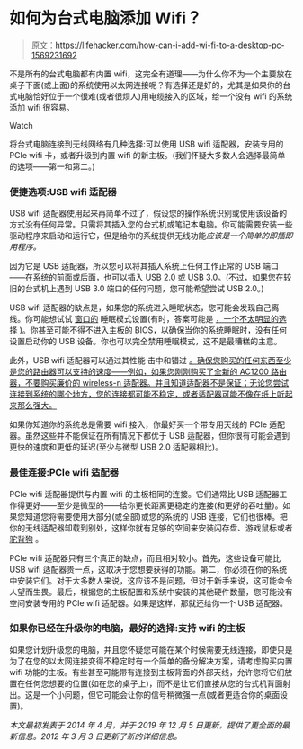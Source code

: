 # 如何为台式电脑添加 Wifi？

> 原文：<https://lifehacker.com/how-can-i-add-wi-fi-to-a-desktop-pc-1569231692>

不是所有的台式电脑都有内置 wifi，这完全有道理——为什么你不为一个主要放在桌子下面(或上面)的系统使用以太网连接呢？有选择还是好的，尤其是如果你的台式电脑恰好位于一个很难(或者很烦人)用电缆接入的区域，给一个没有 wifi 的系统添加 wifi 很容易。

Watch

将台式电脑连接到无线网络有几种选择:可以使用 USB wifi 适配器，安装专用的 PCIe wifi 卡，或者升级到内置 wifi 的新主板。(我们怀疑大多数人会选择最简单的选项——第一和第二。)

### **便捷选项:USB wifi 适配器**

USB wifi 适配器使用起来再简单不过了，假设您的操作系统识别或使用该设备的方式没有任何异常。只需将其插入您的台式机或笔记本电脑。你可能需要安装一些驱动程序来启动和运行它，但是给你的系统提供无线功能*应该是一个简单的即插即用程序。*

因为它是 USB 适配器，所以您可以将其插入系统上任何工作正常的 USB 端口——在系统的前面或后面，也可以插入 USB 2.0 或 USB 3.0。(不过，如果您在较旧的台式机上遇到 USB 3.0 端口的任何问题，您可能希望尝试 USB 2.0。)

USB wifi 适配器的缺点是，如果您的系统进入睡眠状态，您可能会发现自己离线。你可能想试试 [窗口的](https://kb.netgear.com/20940/Fix-wake-up-issues-for-USB-wireless-adapters) 睡眠模式设置(有时，答案可能是 [，一个不太明显的选择](https://superuser.com/questions/652276/how-not-to-lose-wifi-after-going-to-standby-mode) )。你甚至可能不得不进入主板的 BIOS，以确保当你的系统睡眠时，没有任何设置启动你的 USB 设备。你也可以完全禁用睡眠模式，这不是最糟糕的主意。

此外，USB wifi 适配器可以通过其性能 击中和错过 [。确保您购买的任何东西至少是您的路由器可以支持的速度——例如，如果您刚刚购买了全新的 AC1200 路由器，不要购买廉价的 wireless-n 适配器。并且知道适配器不是保证；无论您尝试连接到系统的哪个地方，您的连接都可能不稳定，或者适配器可能不像在纸上听起来那么强大。](https://lifehacker.com/the-10-best-ways-to-boost-your-home-wifi-5931743)

如果你知道你的系统总是需要 wifi 接入，你最好买一个带专用天线的 PCIe 适配器。虽然这些并不能保证在所有情况下都优于 USB 适配器，但你很有可能会遇到更快的速度和更低的延迟(至少与微型 USB 2.0 适配器相比)。

### **最佳连接:PCIe wifi 适配器**

PCIe wifi 适配器提供与内置 wifi 的主板相同的连接。它们通常比 USB 适配器工作得更好——至少是微型的——给你更长距离更稳定的连接(和更好的吞吐量)。如果您知道您将需要使用大部分(或全部)或您的系统的 USB 连接，它们也很棒。把你的无线适配器卸载到别处，这样你就有足够的空间来安装闪存盘、游戏鼠标或者 [驼背狗](https://smile.amazon.com/Humping-Dog-Brown-%E3%83%8F%E3%83%B3%E3%83%94%E3%83%B3%E3%82%B0%E3%83%89%E3%83%83%E3%82%B0-%E3%83%95%E3%82%A3%E3%82%AE%E3%83%A5%E3%82%A2/dp/B000LA8ZBA?asc_campaign=InlineText&asc_refurl=https://lifehacker.com/how-can-i-add-wi-fi-to-a-desktop-pc-1569231692&asc_source=&sa-no-redirect=1&tag=kinjalifehackerlink-20) 。

PCIe wifi 适配器只有三个真正的缺点，而且相对较小。首先，这些设备可能比 USB wifi 适配器贵一点，这取决于您想要获得的功能。第二，你必须在你的系统中安装它们。对于大多数人来说，这应该不是问题，但对于新手来说，这可能会令人望而生畏。最后，根据您的主板配置和系统中安装的其他硬件数量，您可能没有空间安装专用的 PCIe wifi 适配器。如果是这样，那就还给你一个 USB 适配器。

### **如果你已经在升级你的电脑，最好的选择:支持 wifi 的主板**

如果您计划升级您的电脑，并且您怀疑您可能在某个时候需要无线连接，即使只是为了在您的以太网连接变得不稳定时有一个简单的备份解决方案，请考虑购买内置 wifi 功能的主板。有些甚至可能带有连接到主板背面的外部天线，允许您将它们放置在任何您想要的位置(如在您的桌子上)，而不是让它们直接从您的台式机背面射出。这是一个小问题，但它可能会让你的信号稍微强一点(或者更适合你的桌面设置)。

*本文最初发表于 2014 年 4 月，并于 2019 年 12 月 5 日更新，提供了更全面的最新信息。2012 年 3 月 3 日更新了新的详细信息。*